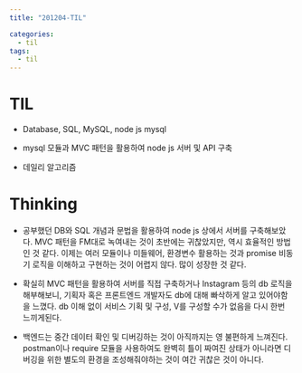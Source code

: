 ```yaml
---
title: "201204-TIL"

categories:
  - til
tags:
  - til
---
```

# TIL
 - Database, SQL, MySQL, node js mysql

 - mysql 모듈과 MVC 패턴을 활용하여 node js 서버 및 API 구축

 - 데일리 알고리즘

 

# Thinking
 - 공부했던 DB와 SQL 개념과 문법을 활용하여 node js 상에서 서버를 구축해보았다. MVC 패턴을 FM대로 녹여내는 것이 초반에는 귀찮았지만, 역시 효율적인 방법인 것 같다. 이제는 여러 모듈이나 미들웨어, 환경변수 활용하는 것과 promise 비동기 로직을 이해하고 구현하는 것이 어렵지 않다. 많이 성장한 것 같다.

 - 확실히 MVC 패턴을 활용하여 서버를 직접 구축하거나 Instagram 등의 db 로직을 해부해보니, 기획자 혹은 프론트엔드 개발자도 db에 대해 빠삭하게 알고 있어야함을 느꼈다. db 이해 없이 서비스 기획 및 구성, V를 구성할 수가 없음을 다시 한번 느끼게된다.

 - 백엔드는 중간 데이터 확인 및 디버깅하는 것이 아직까지는 영 불편하게 느껴진다. postman이나 require 모듈을 사용하여도 완벽히 틀이 짜여진 상태가 아니라면 디버깅을 위한 별도의 환경을 조성해줘야하는 것이 여간 귀찮은 것이 아니다.
